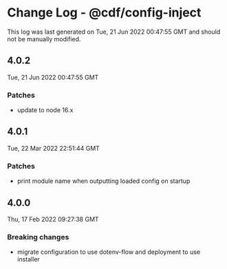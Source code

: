 # Change Log - @cdf/config-inject

This log was last generated on Tue, 21 Jun 2022 00:47:55 GMT and should not be manually modified.

## 4.0.2
Tue, 21 Jun 2022 00:47:55 GMT

### Patches

- update to node 16.x

## 4.0.1
Tue, 22 Mar 2022 22:51:44 GMT

### Patches

- print module name when outputting loaded config on startup

## 4.0.0
Thu, 17 Feb 2022 09:27:38 GMT

### Breaking changes

- migrate configuration to use dotenv-flow and deployment to use installer

